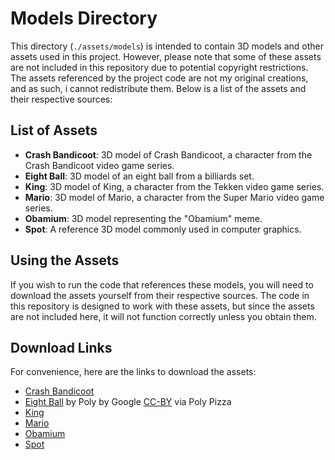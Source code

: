 # Models Directory

This directory (`./assets/models`) is intended to contain 3D models and other assets used in this project. However, please note that some of these assets are not included in this repository due to potential copyright restrictions. The assets referenced by the project code are not my original creations, and as such, i cannot redistribute them. Below is a list of the assets and their respective sources:

## List of Assets

- **Crash Bandicoot**: 3D model of Crash Bandicoot, a character from the Crash Bandicoot video game series.
- **Eight Ball**: 3D model of an eight ball from a billiards set.
- **King**: 3D model of King, a character from the Tekken video game series.
- **Mario**: 3D model of Mario, a character from the Super Mario video game series.
- **Obamium**: 3D model representing the "Obamium" meme.
- **Spot**: A reference 3D model commonly used in computer graphics.

## Using the Assets

If you wish to run the code that references these models, you will need to download the assets yourself from their respective sources. The code in this repository is designed to work with these assets, but since the assets are not included here, it will not function correctly unless you obtain them.

## Download Links

For convenience, here are the links to download the assets:

- [Crash Bandicoot](https://www.models-resource.com/playstation/crashbandicoot/model/9125/)
- [Eight Ball](https://poly.pizza/m/2I7bKP-zF6j) by Poly by Google [CC-BY](https://creativecommons.org/licenses/by/3.0/) via Poly Pizza
- [King](https://www.models-resource.com/playstation_3/tekkentagtournamenthd/model/4345/)
- [Mario](https://www.models-resource.com/wii/supermariogalaxy/model/863/)
- [Obamium](https://www.dropbox.com/scl/fi/kwycuv4z56edf8351ed6c/obamium.zip?rlkey=6wzvuk3jh95iy0eht9qvyo4z0&e=1&dl=0)
- [Spot](https://www.cs.cmu.edu/~kmcrane/Projects/ModelRepository/)
